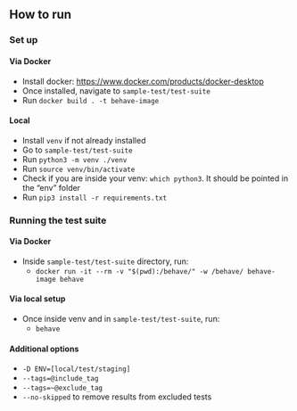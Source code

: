 ## How to run
### Set up
#### Via Docker
 - Install docker: https://www.docker.com/products/docker-desktop
 - Once installed, navigate to `sample-test/test-suite`
 - Run `docker build . -t behave-image`

#### Local
 - Install `venv` if not already installed
 - Go to `sample-test/test-suite`
 - Run `python3 -m venv ./venv`
 - Run `source venv/bin/activate`
 - Check if you are inside your venv: `which python3`. It should be pointed in the “env” folder
 - Run `pip3 install -r requirements.txt`
 
### Running the test suite
#### Via Docker
 - Inside `sample-test/test-suite` directory, run:
    - `docker run -it --rm -v "$(pwd):/behave/" -w /behave/ behave-image behave`
#### Via local setup
 - Once inside venv and in `sample-test/test-suite`, run:
    - `behave`
#### Additional options
- `-D ENV=[local/test/staging]`
- `--tags=@include_tag`
- `--tags=~@exclude_tag`
- `--no-skipped` to remove results from excluded tests
